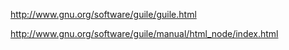 http://www.gnu.org/software/guile/guile.html

http://www.gnu.org/software/guile/manual/html_node/index.html
